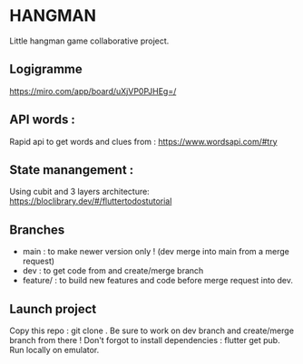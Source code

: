 # HANGMAN

Little hangman game collaborative project.

## Logigramme
https://miro.com/app/board/uXjVP0PJHEg=/

## API words :

Rapid api to get words and clues from :
https://www.wordsapi.com/#try

## State manangement :

Using cubit and 3 layers architecture:
https://bloclibrary.dev/#/fluttertodostutorial

## Branches

- main : to make newer version only ! (dev merge into main from a merge request)
- dev : to get code from and create/merge branch
- feature/<feature-name OR feature-scope> : to build new features and code before merge request into dev.

## Launch project

Copy this repo : git clone <url>.
Be sure to work on dev branch and create/merge branch from there !
Don't forgot to install dependencies : flutter get pub.
Run locally on emulator.
